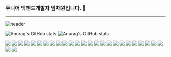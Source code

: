 ### 주니어 백엔드개발자 임채원입니다. 👋

---

![header](https://capsule-render.vercel.app/api?type=Waving)

![Anurag's GitHub stats](https://github-readme-stats.vercel.app/api/top-langs/?username=imchaewon&langs_count=8&theme=dark)
![Anurag's GitHub stats](https://github-readme-stats.vercel.app/api?username=imchaewon&show_icons=true&theme=radical)

<div>
<a href="javascript:"><img src="https://img.shields.io/badge/Java-E34F26?style=flat&logo=Java"/></a>
<a href="javascript:"><img src="https://img.shields.io/badge/Oracle-F80000?style=flat&logo=Oracle&logoColor=fff"/></a>
<a href="javascript:"><img src="https://img.shields.io/badge/Mybatis-43B02A"/></a>
<a href="javascript:"><img src="https://img.shields.io/badge/Spring-FFA65C?style=flat&logo=Spring&logoColor=6DB33F"/></a>
<a href="javascript:"><img src="https://img.shields.io/badge/SpringBoot-E0889F?style=flat&logo=Spring Boot&logoColor=6DB33F"/></a>
<a href="javascript:"><img src="https://img.shields.io/badge/Git-43B02A?logo=git&logoColor=F05032"/></a>
<a href="javascript:"><img src="https://img.shields.io/badge/Docker-E0993D?style=flat&logo=Docker&logoColor=2496ED"/></a>
<a href="javascript:"><img src="https://img.shields.io/badge/Ubuntu-9EFFF5?style=flat&logo=Ubuntu&logoColor=E95420"/></a>
<a href="javascript:"><img src="https://img.shields.io/badge/MySql-E0C189?logo=MySQL&logoColor=4479A1"/></a>
<a href="javascript:"><img src="https://img.shields.io/badge/Python-FFDC7D?logo=Python&logoColor=3776AB"/></a>
<a href="javascript:"><img src="https://img.shields.io/badge/Selenium-E0A6B0?logo=Selenium&logoColor=43B02A"/></a>
<a href="javascript:"><img src="https://img.shields.io/badge/GWT-A6E0BA?logo=google&logoColor=E62A33"/></a>
<a href="javascript:"><img src="https://img.shields.io/badge/REST API-43B02A"/></a>
<a href="javascript:"><img src="https://img.shields.io/badge/Jenkins-A6D8E0?logo=jenkins&logoColor=D24939"/></a>
<a href="javascript:"><img src="https://img.shields.io/badge/Linux-C0A6E0?logo=linux&logoColor=FCC624"/></a>
<a href="javascript:"><img src="https://img.shields.io/badge/Shell-000?logo=powershell&logoColor=5391FE"/></a>
<a href="javascript:"><img src="https://img.shields.io/badge/IntelliJ IDEA-F58482?logo=intellijidea&logoColor=000"/></a>
<a href="javascript:"><img src="https://img.shields.io/badge/SourceTree-F5E9C0?logo=sourcetree&logoColor=0052CC"/></a>
<a href="javascript:"><img src="https://img.shields.io/badge/Stream-43B02A"/></a>
<a href="javascript:"><img src="https://img.shields.io/badge/AWS-27612C?logo=amazonaws&logoColor=232F3E"/></a>
<a href="javascript:"><img src="https://img.shields.io/badge/macOS-F58482?logo=macos&logoColor=000"/></a>
<a href="javascript:"><img src="https://img.shields.io/badge/HTML5-ADFFE7?style=flat&logo=HTML5&logoColor=E34F26"/></a>
<a href="javascript:"><img src="https://img.shields.io/badge/CSS3-FFDEAD?style=flat&logo=CSS3&logoColor=1572B6"/></a>
<a href="javascript:"><img src="https://img.shields.io/badge/jQuery-FFDEAD?style=flat&logo=jQuery&logoColor=0769AD"/></a>
<a href="javascript:"><img src="https://img.shields.io/badge/JavaScript-BCADFF?style=flat&logo=JavaScript&logoColor=F7DF1E"/></a>
<a href="javascript:"><img src="https://img.shields.io/badge/JSON-ADFFC4?logo=json&logoColor=000"/></a>
<a href="javascript:"><img src="https://img.shields.io/badge/Ajax-43B02A"/></a>
  
  
</div>


<!--
**imchaewon/imchaewon** is a ✨ _special_ ✨ repository because its `README.md` (this file) appears on your GitHub profile.

Here are some ideas to get you started:

- 🔭 I’m currently working on ...
- 🌱 I’m currently learning ...
- 👯 I’m looking to collaborate on ...
- 🤔 I’m looking for help with ...
- 💬 Ask me about ...
- 📫 How to reach me: ...
- 😄 Pronouns: ...
- ⚡ Fun fact: ...
-->


